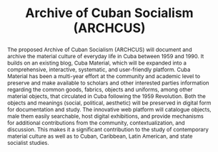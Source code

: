---
done: false
pid: archcus
title: Archive of Cuban Socialism (ARCHCUS)
subtitle:
category: DH Seed Grant Recipient
cohort_year: '2021'
abstract: 'The proposed Archive of Cuban Socialism (ARCHCUS) will document and archive
  the material culture of everyday life in Cuba between 1959 and 1990. It builds on
  an existing blog, Cuba Material, which will be expanded into a comprehensive, interactive,
  systematic, and user-friendly platform. Cuba Material has been a multi-year effort
  at the community and academic level to preserve and make available to scholars and
  other interested parties information regarding the common goods, fabrics, objects
  and uniforms, among other material objects, that circulated in Cuba following the
  1959 Revolution. Both the objects and meanings (social, political, aesthetic) will
  be preserved in digital form for documentation and study. The innovative web platform
  will catalogue objects, male them easily searchable, host digital exhibitions, and
  provide mechanisms for additional contributions from the community, contextualization,
  and discussion. This makes it a significant contribution to the study of contemporary
  material culture as well as to Cuban, Caribbean, Latin American, and state socialist
  studies. '
limerick:
pis:
- cabrera-arus
link:
local_image:
original_img:
layout: project
---